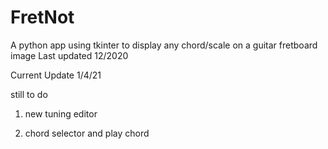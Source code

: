 # FretNot
A python app using tkinter to display any chord/scale on a guitar fretboard image
Last updated 12/2020

Current Update 1/4/21

still to do 

1. new tuning editor

2.  chord selector and play chord
